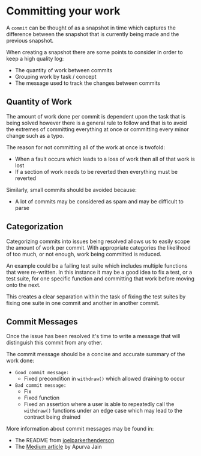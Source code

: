 # Committing your work

A `commit` can be thought of as a snapshot in time which captures the difference between the snapshot that is currently being made and the previous snapshot.

When creating a snapshot there are some points to consider in order to keep a high quality log:

- The quantity of work between commits
- Grouping work by task / concept
- The message used to track the changes between commits

## Quantity of Work

The amount of work done per commit is dependent upon the task that is being solved however there is a general rule to follow and that is to avoid the extremes of committing everything at once or committing every minor change such as a typo.

The reason for not committing all of the work at once is twofold:

- When a fault occurs which leads to a loss of work then all of that work is lost
- If a section of work needs to be reverted then everything must be reverted

Similarly, small commits should be avoided because:

- A lot of commits may be considered as spam and may be difficult to parse

## Categorization

Categorizing commits into issues being resolved allows us to easily scope the amount of work per commit. With appropriate categories the likelihood of too much, or not enough, work being committed is reduced.

An example could be a failing test suite which includes multiple functions that were re-written. In this instance it may be a good idea to fix a test, or a test suite, for one specific function and committing that work before moving onto the next.

This creates a clear separation within the task of fixing the test suites by fixing one suite in one commit and another in another commit.

## Commit Messages

Once the issue has been resolved it's time to write a message that will distinguish this commit from any other.

The commit message should be a concise and accurate summary of the work done:

- `Good commit message:`
  - Fixed precondition in `withdraw()` which allowed draining to occur
- `Bad commit message:`
  - Fix
  - Fixed function
  - Fixed an assertion where a user is able to repeatedly call the `withdraw()` functions under an edge case which may lead to the contract being drained

More information about commit messages may be found in:

- The README from [joelparkerhenderson](https://github.com/joelparkerhenderson/git-commit-message/#git-commit-message)
- The [Medium article](https://medium.com/swlh/writing-better-commit-messages-9b0b6ff60c67) by Apurva Jain
